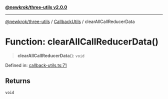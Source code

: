 [**@newkrok/three-utils v2.0.0**](../../../../README.md)

***

[@newkrok/three-utils](../../../../globals.md) / [CallbackUtils](../README.md) / clearAllCallReducerData

# Function: clearAllCallReducerData()

> **clearAllCallReducerData**(): `void`

Defined in: [callback-utils.ts:71](https://github.com/NewKrok/three-utils/blob/a38231b899f4eeb8c881d6a9f7248bab4e06755e/src/callback-utils.ts#L71)

## Returns

`void`
